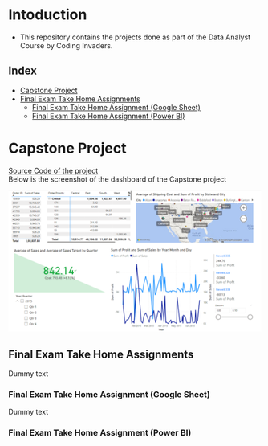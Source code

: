 # Intoduction
- This repository contains the projects done as part of the Data Analyst Course by Coding Invaders.


## Index
- [Capstone Project](#capstone-project)
- [Final Exam Take Home Assignments](#final-exam-take-home-assignments)
    - [Final Exam Take Home Assignment (Google Sheet)](#final-exam-take-home-assignment-google-sheet)
    - [Final Exam Take Home Assignment (Power BI)](#final-exam-take-home-assignment-power-bi)

# Capstone Project
<a href="/Final Exam_Take Home Assignment (Google Sheet)/Power BI Projects/Capstone Project">Source Code of the project </a>
<br/>
Below is the screenshot of the dashboard of the Capstone project

<img src="/Power BI Projects/Capstone Project/Capstone_project.png">

## Final Exam Take Home Assignments
Dummy text

### Final Exam Take Home Assignment (Google Sheet)
Dummy text



### Final Exam Take Home Assignment (Power BI)
